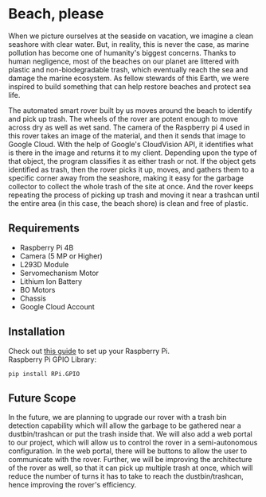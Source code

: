 # Beach, please

When we picture ourselves at the seaside on vacation, we imagine a clean seashore with clear water. But, in reality, this is never the case, as marine pollution has become one of humanity's biggest concerns. Thanks to human negligence, most of the beaches on our planet are littered with plastic and non-biodegradable trash, which eventually reach the sea and damage the marine ecosystem. As fellow stewards of this Earth, we were inspired to build something that can help restore beaches and protect sea life. 

The automated smart rover built by us moves around the beach to identify and pick up trash. The wheels of the rover are potent enough to move across dry as well as wet sand. The camera of the Raspberry pi 4 used in this rover takes an image of the material, and then it sends that image to Google Cloud. With the help of Google's CloudVision API, it identifies what is there in the image and returns it to my client. Depending upon the type of that object, the program classifies it as either trash or not. If the object gets identified as trash, then the rover picks it up, moves, and gathers them to a specific corner away from the seashore, making it easy for the garbage collector to collect the whole trash of the site at once. And the rover keeps repeating the process of picking up trash and moving it near a trashcan until the entire area (in this case, the beach shore) is clean and free of plastic.

## Requirements
+ Raspberry Pi 4B
+ Camera (5 MP or Higher)
+ L293D Module
+ Servomechanism Motor
+ Lithium Ion Battery
+ BO Motors
+ Chassis
+ Google Cloud Account

## Installation
Check out <a href = "https://projects.raspberrypi.org/en/projects/raspberry-pi-setting-up">this guide</a> to set up your Raspberry Pi.<br>
Raspberry Pi GPIO Library:
```
pip install RPi.GPIO
```


## Future Scope

In the future, we are planning to upgrade our rover with a trash bin detection capability which will allow the garbage to be gathered near a dustbin/trashcan or put the trash inside that. We will also add a web portal to our project, which will allow us to control the rover in a semi-autonomous configuration. In the web portal, there will be buttons to allow the user to communicate with the rover. Further, we will be improving the architecture of the rover as well, so that it can pick up multiple trash at once, which will reduce the number of turns it has to take to reach the dustbin/trashcan, hence improving the rover's efficiency.
